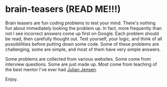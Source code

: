 # brain-teasers (READ ME!!!)

Brain teasers are fun coding problems to test your mind.
There's nothing fun about immediately looking the problem up.
In fact, more frequently than not I see incorrect answers come up first on Google.
Each problem should be read, then carefully thought out.
Test yourself, your logic, and think of all possiblilities before putting down some code.
Some of these problems are challenging, some are simple, and most of them have very simple answers.

Some problems are collected from various websites.
Some come from interview questions.
Some are just made up.
Most come from teaching of the best mentor I've ever had [Julian Jensen](https://github.com/julianjensen).

Enjoy.
